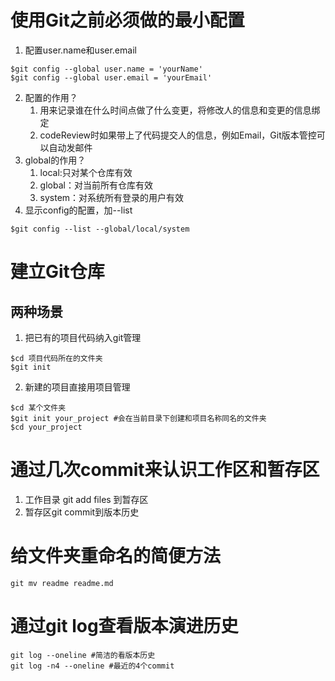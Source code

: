 #  使用Git之前必须做的最小配置

1. 配置user.name和user.email

```shell
$git config --global user.name = 'yourName'
$git config --global user.email = 'yourEmail'
```

2. 配置的作用？
   1. 用来记录谁在什么时间点做了什么变更，将修改人的信息和变更的信息绑定
   2. codeReview时如果带上了代码提交人的信息，例如Email，Git版本管控可以自动发邮件
3. global的作用？
   1. local:只对某个仓库有效
   2. global：对当前所有仓库有效
   3. system：对系统所有登录的用户有效
4. 显示config的配置，加--list

```#shell
$git config --list --global/local/system
```

# 建立Git仓库

## 两种场景

1. 把已有的项目代码纳入git管理

```shell
$cd 项目代码所在的文件夹
$git init 
```

2. 新建的项目直接用项目管理

```shell
$cd 某个文件夹
$git init your_project #会在当前目录下创建和项目名称同名的文件夹
$cd your_project
```

# 通过几次commit来认识工作区和暂存区

1. 工作目录 git add files 到暂存区
2. 暂存区git commit到版本历史

# 给文件夹重命名的简便方法

```shell
git mv readme readme.md
```

# 通过git log查看版本演进历史

```shell
git log --oneline #简洁的看版本历史
git log -n4 --oneline #最近的4个commit
```

